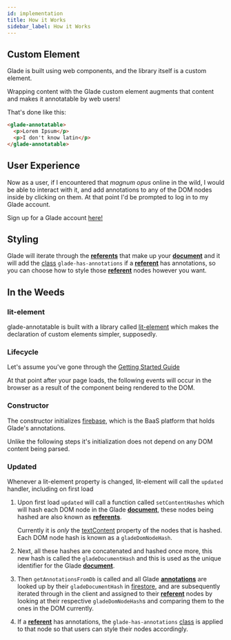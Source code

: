 ```yaml
---
id: implementation
title: How it Works
sidebar_label: How it Works
---
```


## Custom Element

Glade is built using web components, and the library itself is a custom element.

Wrapping content with the Glade custom element augments that content and makes it annotatable by web users!

That's done like this:

```html
<glade-annotatable>
  <p>Lorem Ipsum</p>
  <p>I don't know latin</p>
</glade-annotatable>
```

## User Experience

Now as a user, if I encountered that _magnum opus_ online in the wild, I would be able to interact with it, and add annotations to any of the DOM nodes inside by clicking on them.
At that point I'd be prompted to log in to my Glade account.

Sign up for a Glade account [here!](https://glade.app)

## Styling

Glade will iterate through the [**referents**](/docs/glossary#referent) that make up your [**document**](/docs/glossary#document) and it will add the [class](https://developer.mozilla.org/en-US/docs/Web/HTML/Global_attributes/class) `glade-has-annotations` if a [**referent**](/docs/glossary#referent) has annotations, so you can choose how to style those [**referent**](/docs/glossary#referent) nodes however you want.

## In the Weeds

### lit-element

glade-annotatable is built with a library called [lit-element](https://lit-element.polymer-project.org/) which makes the declaration of custom elements simpler, supposedly.

### Lifecycle

Let's assume you've gone through the [Getting Started Guide](/docs/getting-started)

At that point after your page loads, the following events will occur in the browser as a result of the component being rendered to the DOM.

### Constructor

The constructor initializes [firebase](https://firebase.com), which is the BaaS platform that holds Glade's annotations.

Unlike the following steps it's initialization does not depend on any DOM content being parsed.

### Updated

Whenever a lit-element property is changed, lit-element will call the `updated` handler, including on first load

1. Upon first load `updated` will call a function called `setContentHashes` which will hash each DOM node in the Glade [**document**](/docs/glossary#document), these nodes being hashed are also known as [**referents**](/docs/glossary#referent).

   Currently it is _only_ the [textContent](https://developer.mozilla.org/en-US/docs/Web/API/Node/textContent) property of the nodes that is hashed.
   Each DOM node hash is known as a `gladeDomNodeHash`.

2. Next, all these hashes are concatenated and hashed once more, this new hash is called the `gladeDocumentHash` and this is used as the unique identifier for the Glade [**document**](/docs/glossary#document).

3. Then `getAnnotationsFromDb` is called and all Glade [**annotations**](/docs/glossary#annotations) are looked up by their `gladeDocumentHash` in [firestore](https://firebase.google.com/products/firestore), and are subsequently iterated through in the client and assigned to their [**referent**](/docs/glossary#referent) nodes by looking at their respective `gladeDomNodeHash`s and comparing them to the ones in the DOM currently.
4. If a [**referent**](/docs/glossary#referent) has annotations, the `glade-has-annotations` [class](https://developer.mozilla.org/en-US/docs/Web/HTML/Global_attributes/class) is applied to that node so that users can style their nodes accordingly.
